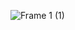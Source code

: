 ![Frame 1 (1)](https://user-images.githubusercontent.com/92179208/236535769-886b9b0d-7e87-4009-80f9-a8b531ee9ea8.png)
